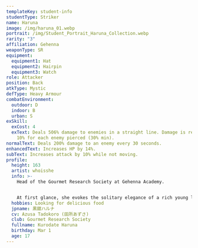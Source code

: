 ```yaml
---
templateKey: student-info
studentType: Striker
name: Haruna
image: /img/haruna_01.webp
portrait: /img/Student_Portrait_Haruna_Collection.webp
rarity: "3"
affiliation: Gehenna
weaponType: SR
equipment:
  equipment1: Hat
  equipment2: Hairpin
  equipment3: Watch
role: Attacker
position: Back
atkType: Mystic
defType: Heavy Armour
combatEnvironment:
  outdoor: D
  indoor: B
  urban: S
exSkill:
  exCost: 4
  exText: Deals 506% damage to enemies in a straight line. Damage is reduced by
    10% for each enemy pierced (30% min).
normalText: Deals 200% damage to an enemy every 30 seconds.
enhancedText: Increases HP by 14%.
subText: Increases attack by 10% while not moving.
profile:
  height: 163
  artist: whoisshe
  info: >-
    Head of the Gourmet Research Society at Gehenna Academy.


    At first glance, she evokes the solitary elegance of a rich young lady, but when it comes to food, she is a passionate gourmet who has no discrimination. Despite her appetite, she is a thin eater and does not eat a lot. Her favorite foods are fatty foods such as motsunabe and horumonyaki.
  hobbies: Looking for delicious food
  jpname: 黒舘ハルナ
  cv: Azusa Tadokoro (田所あずさ)
  club: Gourmet Research Society
  fullname: Kurodate Haruna
  birthday: Mar 1
  age: 17
---
```

